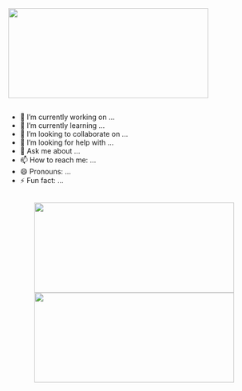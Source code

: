 
<img width="400em" height="180em" src="https://github-animated-banner.vercel.app/api?bgcolor=%23ffffff&name=Hello%20I'm%20Jeferson&namefont=VT323&namecolor=%23ff5779&anim=and%20I%20made;this%20animation%20for%20you;to%20use%20as%20a%20banner;on%20your%20GitHub;Enjoy!!!&animfont=Varela%20Round&animcolor=%236941d3"/>

##

- 🔭 I’m currently working on ...
- 🌱 I’m currently learning ...
- 👯 I’m looking to collaborate on ...
- 🤔 I’m looking for help with ...
- 💬 Ask me about ...
- 📫 How to reach me: ...
- 😄 Pronouns: ...
- ⚡ Fun fact: ...

##

<div align="center">
  <a href="https://github.com/yljeferson">
    <img width="400em" height="180em" src="https://github-readme-stats.vercel.app/api?username=yljeferson&show_icons=true&include_all_commits=true&count_private=true&custom_title=Estatisticas&locale=pt-br&title_color=fefefe&text_color=9e9e9e&icon_color=78fe96&border_color=cac9c9&bg_color=151515"/>
  </a>

  <a href="https://github.com/yljeferson">
    <img width="400em" height="180em" src="https://github-readme-stats.vercel.app/api/top-langs/?username=yljeferson&layout=compact&langs_count=6&hide_title=true&card_width=293&locale=pt-br&title_color=fefefe&text_color=9e9e9e&icon_color=78fe96&border_color=cac9c9&bg_color=151515"/>
  </a>
</div>
